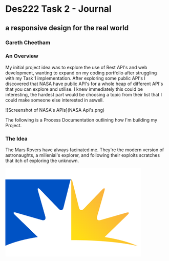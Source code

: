# **Des222 Task 2 - Journal**
## a responsive design for the real world
### Gareth Cheetham

### An Overview
My initial project idea was to explore the use of Rest API's and web development, wanting to expand on my coding portfolio after struggling with my Task 1 implementation.
After exploring some public API's I discovered that NASA have public API's for a whole heap of different API's that you can explore and utilise. I knew immediately this could be interesting, the hardest part would be choosing a topic from their list that I could make someone else interested in aswell.

![Screenshot of NASA's APIs](NASA Api's.png)


The following is a Process Documentation outlining how I'm building my Project.

### The Idea

The Mars Rovers have always facinated me. They're the modern version of astronaughts, a millenial's explorer, and following their exploits scratches that itch of exploring the unknown.


![University of the Sunshine Coast Logo](USC%20logo.PNG)
